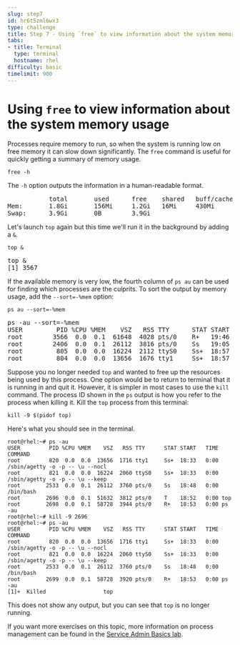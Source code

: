 ```yaml
---
slug: step7
id: hr6t5zml6wx3
type: challenge
title: Step 7 - Using `free` to view information about the system memory usage
tabs:
- title: Terminal
  type: terminal
  hostname: rhel
difficulty: basic
timelimit: 900
---
```

# Using `free` to view information about the system memory usage

Processes require memory to run, so when the system is running low on free
memory it can slow down significantly. The `free` command is useful for quickly
getting a summary of memory usage.

```
free -h
```

The `-h` option outputs the information in a human-readable format.

<pre class=file>
           total       used      free    shared   buff/cache  available
Mem:       1.8Gi       156Mi     1.2Gi   16Mi     430Mi       1.5Gi
Swap:      3.9Gi       0B        3.9Gi
</pre>

Let's launch `top` again but this time we'll run it in the background by adding a `&`.

```
top &
```

<pre class=file>
top &
[1] 3567
</pre>

If the available memory is very low, the fourth column of `ps au` can be
used for finding which processes are the culprits. To sort the output by
memory usage, add the `--sort=-%mem` option:

```
ps au --sort=-%mem
```

<pre class=file>
ps -au --sort=-%mem
USER         PID %CPU %MEM    VSZ   RSS TTY      STAT START   TIME COMMAND
root        3566  0.0  0.1  61648  4028 pts/0    R+   19:46   0:00 ps -au --sort=-%mem
root        2406  0.0  0.1  26112  3816 pts/0    Ss   19:05   0:00 /bin/bash
root         805  0.0  0.0  16224  2112 ttyS0    Ss+  18:57   0:00 /sbin/agetty -o -p -- \u --keep
root         804  0.0  0.0  13656  1676 tty1     Ss+  18:57   0:00 /sbin/agetty -o -p -- \u --nocl
</pre>

Suppose you no longer needed `top` and wanted to free up the resources being
used by this process. One option would be to return to terminal that it is
running in and quit it. However, it is simpler in most cases to use the `kill`
command. The process ID shown in the `ps` output is how you refer to the process
when killing it. Kill the `top` process from this terminal:

```
kill -9 $(pidof top)
```

Here's what you should see in the terminal.

```
root@rhel:~# ps -au
USER         PID %CPU %MEM    VSZ   RSS TTY      STAT START   TIME COMMAND
root         820  0.0  0.0  13656  1716 tty1     Ss+  18:33   0:00 /sbin/agetty -o -p -- \u --nocl
root         821  0.0  0.0  16224  2060 ttyS0    Ss+  18:33   0:00 /sbin/agetty -o -p -- \u --keep
root        2533  0.0  0.1  26112  3760 pts/0    Ss   18:48   0:00 /bin/bash
root        2696  0.0  0.1  51632  3812 pts/0    T    18:52   0:00 top
root        2698  0.0  0.1  58728  3944 pts/0    R+   18:53   0:00 ps -au
root@rhel:~# kill -9 2696
root@rhel:~# ps -au
USER         PID %CPU %MEM    VSZ   RSS TTY      STAT START   TIME COMMAND
root         820  0.0  0.0  13656  1716 tty1     Ss+  18:33   0:00 /sbin/agetty -o -p -- \u --nocl
root         821  0.0  0.0  16224  2060 ttyS0    Ss+  18:33   0:00 /sbin/agetty -o -p -- \u --keep
root        2533  0.0  0.1  26112  3760 pts/0    Ss   18:48   0:00 /bin/bash
root        2699  0.0  0.1  58728  3920 pts/0    R+   18:53   0:00 ps -au
[1]+  Killed                  top
```

This does not show any output, but you can see that `top` is no longer running.

If you want more exercises on this topic, more information on process management
can be found in the [Service Admin Basics lab](https://lab.redhat.com/service-admin).

